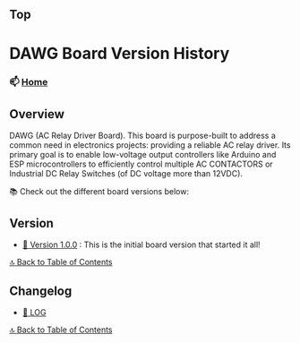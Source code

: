 ## Top
# DAWG Board Version History



### 📫 [Home](https://github.com/seryalda)

## Overview

DAWG (AC Relay Driver Board). This board is purpose-built to address a common need in electronics projects: providing a reliable AC relay driver. Its primary goal is to enable low-voltage output controllers like Arduino and ESP microcontrollers to efficiently control multiple AC CONTACTORS or Industrial DC Relay Switches (of DC voltage more than 12VDC).

📚 Check out the different board versions below:

## Version
- [🚀 Version 1.0.0](./1.0.0) : This is the initial board version that started it all!


[🔝 Back to Table of Contents](#top)


## Changelog
- [🚀 LOG](./changelog.md)



[🔝 Back to Table of Contents](#top)
